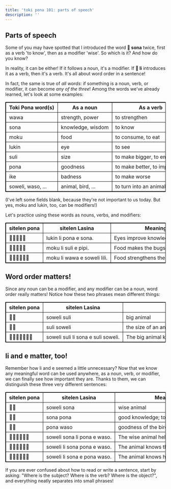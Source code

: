 ```yaml
---
title: 'toki pona 101: parts of speech'
description: ''
---
```

<style>
table, th, td {
    border: 1px solid black;
    border-collapse: collapse;
}
th, td {
    overflow: hidden;
    white-space: nowrap;
    padding: 5px 10px;
} 
</style>

## Parts of speech

Some of you may have spotted that I introduced the word **󱥡 sona** twice, first as a verb 'to know', then as a modifier 'wise'. So which is it? And how do you know?

In reality, it can be either! If it follows a noun, it's a modifier. If **󱤧 li** introduces it as a verb, then it's a verb. It's all about word order in a sentence!

In fact, the same is true of *all words*: if something is a noun, verb, or modifier, it can become *any of the three*! Among the words we've already learned, let's look at some examples:

| Toki Pona word(s) | As a noun         | As a verb                       | As a modifier           |
|-------------------|-------------------|---------------------------------|-------------------------|
| wawa              | strength, power   | to strengthen                   | powerful, amazing       |
| sona              | knowledge, wisdom | to know                         | knowledgeable, wise     |
| moku              | food              | to consume, to eat              |                         |
| lukin             | eye               | to see                          |                         |
| suli              | size              | to make bigger, to emphasize    | big, important          |
| pona              | goodness          | to make better, to improve      | good, pleasant          |
| ike              | badness          | to make worse      | bad, unpleasant          |
| soweli, waso, ... | animal, bird, ... | to turn into an animal, bird... | of an animal, bird, ... |

(I've left some fields blank, because they're not important to us today. But yes, moku and lukin, too, can be modifiers!)

Let's practice using these words as nouns, verbs, and modifiers:

| sitelen pona | sitelen Lasina                     | Meaning                                     |
|--------------|------------------------------------|---------------------------------------------|
| 󱤮󱤧󱥔󱤉󱥡        | lukin li pona e sona.              | Eyes improve knowledge.                     |
| 󱤶󱤧󱥣󱤉󱥑        | moku li suli e pipi.               | Food makes the bugs grow bigger.            |
| 󱤶󱤧󱥵󱤉󱥢󱤨       | moku li wawa e soweli lili.        | Food strengthens the small animal.          |

## Word order matters!

Since any noun can be a modifier, and any modifier can be a noun, word order really matters! Notice how these two phrases mean different things:

| sitelen pona | sitelen Lasina                     | Meaning                                     |
|--------------|------------------------------------|---------------------------------------------|
| 󱥢󱥣      | soweli suli | big animal  |
| 󱥣󱥢      | suli soweli | the size of an animal  |
| 󱥢󱥣󱤧󱥡󱤉󱥣󱥢      | soweli suli li sona e suli soweli. | The big animal knows the size of an animal. |

## li and e matter, too!

Remember how li and e seemed a little unnecessary? Now that we know any meaningful word can be used anywhere, as a noun, verb, or modifier, we can finally see how important they are. Thanks to them, we can distinguish these three very different sentences:

| sitelen pona | sitelen Lasina              | Meaning                                |
|--------------|-----------------------------|----------------------------------------|
| 󱥢󱥡           | soweli sona                 | wise animal                            |
| 󱥡󱥔           | sona pona                   | good knowledge; to know well           |
| 󱥔󱥴           | pona waso                   | goodness of the bird                   |
| 󱥢󱥡󱤧󱥔󱤉󱥴       | soweli sona li pona e waso. | The wise animal helps the bird.        |
| 󱥢󱤧󱥡󱥔󱤉󱥴       | soweli li sona pona e waso. | The animal knows the bird well.        |
| 󱥢󱤧󱥡󱤉󱥔󱥴       | soweli li sona e pona waso. | The animal knows how good the bird is. |

If you are ever confused about how to read or write a sentence, start by asking: "Where is the subject? Where is the verb? Where is the object?", and everything neatly separates into small phrases!
